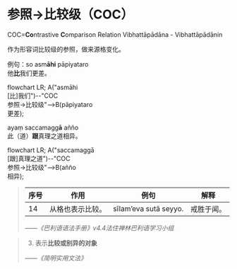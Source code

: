# 参照→比较级（COC）

COC=**Co**ntrastive **C**omparison Relation
Vibhattāpādāna - Vibhattāpādānin

作为形容词比较级的参照，做来源格变化。

例句：so asm**āhi** pāpiyataro<br>
他**比**我们更差。

<div class="mermaid">
flowchart LR;
A("asmāhi<br>[比]我们")--"COC<br>参照→比较级"-->B(pāpiyataro<br>更差);
</div>

ayaṃ saccamagg**ā** añño<br>
此（道）**跟**真理之道相异。

<div class="mermaid">
flowchart LR;
A("saccamaggā<br>[跟]真理之道")--"COC<br>参照→比较级"-->B(añño<br>相异);
</div>



>|序号|作用|例句|解释|
>|-|-|-|-|
>|14|从格也表示比较。|sīlam’eva sutā seyyo.|戒胜于闻。|
>
>*——《巴利语语法手册》v4.4法住禅林巴利语学习小组*

>3. 表示**比较或别异的对象**
>
>*——《简明实用文法》*
